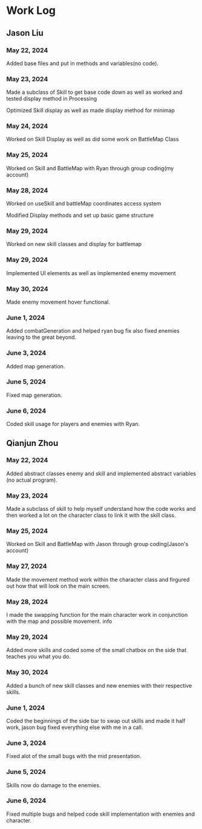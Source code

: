 # Work Log

## Jason Liu

### May 22, 2024

Added base files and put in methods and variables(no code).

### May 23, 2024

Made a subclass of Skill to get base code down as well as worked and tested display method in Processing

Optimized Skill display as well as made display method for minimap

### May 24, 2024

Worked on Skill Display as well as did some work on BattleMap Class

### May 25, 2024

Worked on Skill and BattleMap with Ryan through group coding(my account)

### May 28, 2024

Worked on useSkill and battleMap coordinates access system

Modified Display methods and set up basic game structure

### May 29, 2024

Worked on new skill classes and display for battlemap

### May 29, 2024

Implemented UI elements as well as implemented enemy movement

### May 30, 2024

Made enemy movement hover functional.

### June 1, 2024

Added combatGeneration and helped ryan bug fix also fixed enemies leaving to the great beyond.

### June 3, 2024

Added map generation.

### June 5, 2024

Fixed map generation.

### June 6, 2024

Coded skill usage for players and enemies with Ryan.

## Qianjun Zhou

### May 22, 2024

Added abstract classes enemy and skill and implemented abstract variables (no actual program).

### May 23, 2024

Made a subclass of skill to help myself understand how the code works and then worked a lot on the character class to link it with the skill class.

### May 25, 2024

Worked on Skill and BattleMap with Jason through group coding(Jason's account)

### May 27, 2024

Made the movement method work within the character class and firgured out how that will look on the main screen.

### May 28, 2024

I made the swapping function for the main character work in conjunction with the map and possible movement.
info

### May 29, 2024

Added more skills and coded some of the small chatbox on the side that teaches you what you do.

### May 30, 2024

Added a bunch of new skill classes and new enemies with their respective skills.

### June 1, 2024

Coded the beginnings of the side bar to swap out skills and made it half work, jason bug fixed everything else with me in a call.

### June 3, 2024

Fixed alot of the small bugs with the mid presentation.

### June 5, 2024

Skills now do damage to the enemies.

### June 6, 2024

Fixed multiple bugs and helped code skill implementation with enemies and character.

